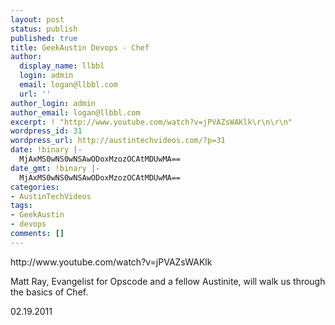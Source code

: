 ```yaml
---
layout: post
status: publish
published: true
title: GeekAustin Devops - Chef
author:
  display_name: llbbl
  login: admin
  email: logan@llbbl.com
  url: ''
author_login: admin
author_email: logan@llbbl.com
excerpt: ! "http://www.youtube.com/watch?v=jPVAZsWAKlk\r\n\r\n"
wordpress_id: 31
wordpress_url: http://austintechvideos.com/?p=31
date: !binary |-
  MjAxMS0wNS0wNSAwODoxMzozOCAtMDUwMA==
date_gmt: !binary |-
  MjAxMS0wNS0wNSAwODoxMzozOCAtMDUwMA==
categories:
- AustinTechVideos
tags:
- GeekAustin
- devops
comments: []
---
```

<p>http://www.youtube.com/watch?v=jPVAZsWAKlk</p>
<p><a id="more"></a><a id="more-31"></a></p>
<p>Matt Ray, Evangelist for Opscode and a fellow Austinite, will walk us through the basics of Chef.</p>
<p>02.19.2011</p>
